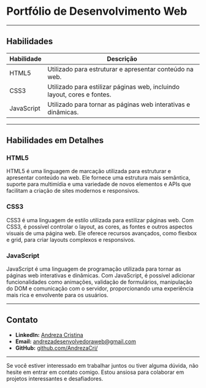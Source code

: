 # Portfólio de Desenvolvimento Web

---

## Habilidades

| Habilidade       | Descrição                                                                   |
|------------------|-----------------------------------------------------------------------------|
| HTML5            | Utilizado para estruturar e apresentar conteúdo na web. |
| CSS3             | Utilizado para estilizar páginas web, incluindo layout, cores e fontes. |
| JavaScript       | Utilizado para tornar as páginas web interativas e dinâmicas. |

---

## Habilidades em Detalhes

### HTML5

HTML5 é uma linguagem de marcação utilizada para estruturar e apresentar conteúdo na web. Ele fornece uma estrutura mais semântica, suporte para multimídia e uma variedade de novos elementos e APIs que facilitam a criação de sites modernos e responsivos.

### CSS3

CSS3 é uma linguagem de estilo utilizada para estilizar páginas web. Com CSS3, é possível controlar o layout, as cores, as fontes e outros aspectos visuais de uma página web. Ele oferece recursos avançados, como flexbox e grid, para criar layouts complexos e responsivos.

### JavaScript

JavaScript é uma linguagem de programação utilizada para tornar as páginas web interativas e dinâmicas. Com JavaScript, é possível adicionar funcionalidades como animações, validação de formulários, manipulação do DOM e comunicação com o servidor, proporcionando uma experiência mais rica e envolvente para os usuários.

---

## Contato

- **LinkedIn:** [Andreza Cristina](https://www.linkedin.com/in/andreza-cristina/)
- **Email:** andrezadesenvolvedoraweb@gmail.com
- **GitHub:** [github.com/AndrezaCri/](https://github.com/AndrezaCri/)

---

Se você estiver interessado em trabalhar juntos ou tiver alguma dúvida, não hesite em entrar em contato comigo. Estou ansiosa para colaborar em projetos interessantes e desafiadores.
